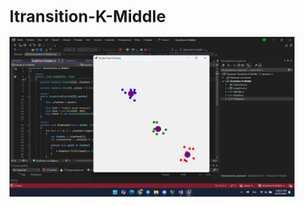 # Itransition-K-Middle

![Image](https://github.com/astynate/Itransition-K-Middle/blob/master/image_2024-10-29_15-28-29.png)
